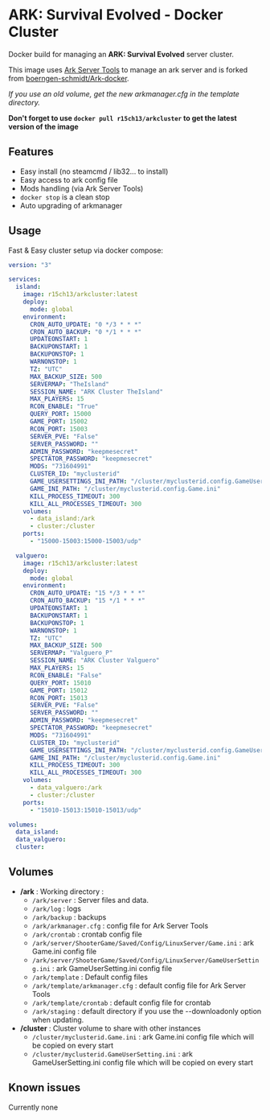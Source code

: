 # ARK: Survival Evolved - Docker Cluster

Docker build for managing an __ARK: Survival Evolved__ server cluster.

This image uses [Ark Server Tools](https://github.com/arkmanager/ark-server-tools) to manage an ark server and is forked from [boerngen-schmidt/Ark-docker](https://hub.docker.com/r/boerngenschmidt/ark-docker/).

*If you use an old volume, get the new arkmanager.cfg in the template directory.*

__Don't forget to use `docker pull r15ch13/arkcluster` to get the latest version of the image__

## Features
 - Easy install (no steamcmd / lib32... to install)
 - Easy access to ark config file
 - Mods handling (via Ark Server Tools)
 - `docker stop` is a clean stop
 - Auto upgrading of arkmanager

## Usage
Fast & Easy cluster setup via docker compose:

```yaml
version: "3"

services:
  island:
    image: r15ch13/arkcluster:latest
    deploy:
      mode: global
    environment:
      CRON_AUTO_UPDATE: "0 */3 * * *"
      CRON_AUTO_BACKUP: "0 */1 * * *"
      UPDATEONSTART: 1
      BACKUPONSTART: 1
      BACKUPONSTOP: 1
      WARNONSTOP: 1
      TZ: "UTC"
      MAX_BACKUP_SIZE: 500
      SERVERMAP: "TheIsland"
      SESSION_NAME: "ARK Cluster TheIsland"
      MAX_PLAYERS: 15
      RCON_ENABLE: "True"
      QUERY_PORT: 15000
      GAME_PORT: 15002
      RCON_PORT: 15003
      SERVER_PVE: "False"
      SERVER_PASSWORD: ""
      ADMIN_PASSWORD: "keepmesecret"
      SPECTATOR_PASSWORD: "keepmesecret"
      MODS: "731604991"
      CLUSTER_ID: "myclusterid"
      GAME_USERSETTINGS_INI_PATH: "/cluster/myclusterid.config.GameUserSettings.ini"
      GAME_INI_PATH: "/cluster/myclusterid.config.Game.ini"
      KILL_PROCESS_TIMEOUT: 300
      KILL_ALL_PROCESSES_TIMEOUT: 300
    volumes:
      - data_island:/ark
      - cluster:/cluster
    ports:
      - "15000-15003:15000-15003/udp"

  valguero:
    image: r15ch13/arkcluster:latest
    deploy:
      mode: global
    environment:
      CRON_AUTO_UPDATE: "15 */3 * * *"
      CRON_AUTO_BACKUP: "15 */1 * * *"
      UPDATEONSTART: 1
      BACKUPONSTART: 1
      BACKUPONSTOP: 1
      WARNONSTOP: 1
      TZ: "UTC"
      MAX_BACKUP_SIZE: 500
      SERVERMAP: "Valguero_P"
      SESSION_NAME: "ARK Cluster Valguero"
      MAX_PLAYERS: 15
      RCON_ENABLE: "False"
      QUERY_PORT: 15010
      GAME_PORT: 15012
      RCON_PORT: 15013
      SERVER_PVE: "False"
      SERVER_PASSWORD: ""
      ADMIN_PASSWORD: "keepmesecret"
      SPECTATOR_PASSWORD: "keepmesecret"
      MODS: "731604991"
      CLUSTER_ID: "myclusterid"
      GAME_USERSETTINGS_INI_PATH: "/cluster/myclusterid.config.GameUserSettings.ini"
      GAME_INI_PATH: "/cluster/myclusterid.config.Game.ini"
      KILL_PROCESS_TIMEOUT: 300
      KILL_ALL_PROCESSES_TIMEOUT: 300
    volumes:
      - data_valguero:/ark
      - cluster:/cluster
    ports:
      - "15010-15013:15010-15013/udp"

volumes:
  data_island:
  data_valguero:
  cluster:
```

## Volumes
+ __/ark__ : Working directory :
    + `/ark/server` : Server files and data.
    + `/ark/log` : logs
    + `/ark/backup` : backups
    + `/ark/arkmanager.cfg` : config file for Ark Server Tools
    + `/ark/crontab` : crontab config file
    + `/ark/server/ShooterGame/Saved/Config/LinuxServer/Game.ini` : ark Game.ini config file
    + `/ark/server/ShooterGame/Saved/Config/LinuxServer/GameUserSetting.ini` : ark GameUserSetting.ini config file
    + `/ark/template` : Default config files
    + `/ark/template/arkmanager.cfg` : default config file for Ark Server Tools
    + `/ark/template/crontab` : default config file for crontab
    + `/ark/staging` : default directory if you use the --downloadonly option when updating.
+ __/cluster__ : Cluster volume to share with other instances
    + `/cluster/myclusterid.Game.ini` : ark Game.ini config file which will be copied on every start
    + `/cluster/myclusterid.GameUserSetting.ini` : ark GameUserSetting.ini config file which will be copied on every start

## Known issues
Currently none
